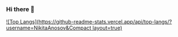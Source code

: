 ### Hi there 👋

[![Top Langs](https://github-readme-stats.vercel.app/api/top-langs/?username=NikitaAnosov&Compact layout=true)](https://github.com/NikitaAnosov/github-readme-stats)

<!--
**NikitaAnosov/NikitaAnosov** is a ✨ _special_ ✨ repository because its `README.md` (this file) appears on your GitHub profile.



Here are some ideas to get you started:

- 🔭 I’m currently working on ...
- 🌱 I’m currently learning ...
- 👯 I’m looking to collaborate on ...
- 🤔 I’m looking for help with ...
- 💬 Ask me about ...
- 📫 How to reach me: ...
- 😄 Pronouns: ...
- ⚡ Fun fact: ...
-->
